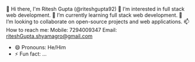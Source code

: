 👋 Hi there, I'm Ritesh Gupta (@riteshgupta92) 
👀 I’m interested in full stack web development.
🌱 I’m currently learning full stack web development.
💞️ I’m looking to collaborate on open-source projects and web applications.
📫 How to reach me:
      Mobile: 7294009347
      Email: riteshGupta.shyamagro@gmail.com
- 😄 Pronouns: He/Him
- ⚡ Fun fact: ...

<!---
riteshgupta92/riteshgupta92 is a ✨ special ✨ repository because its `README.md` (this file) appears on your GitHub profile.
You can click the Preview link to take a look at your changes.
--->
